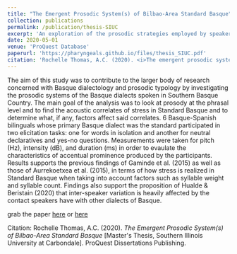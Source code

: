 ```yaml
---
title: "The Emergent Prosodic System(s) of Bilbao-Area Standard Basque"
collection: publications
permalink: /publication/thesis-SIUC
excerpt: 'An exploration of the prosodic strategies employed by speakers of Standard Basque.'
date: 2020-05-01
venue: 'ProQuest Database'
paperurl: 'https://pharyngeals.github.io/files/thesis_SIUC.pdf'
citation: 'Rochelle Thomas, A.C. (2020). <i>The emergent prosodic system(s) of bilbao-area standard basque</i> (Order No. 27833317) \[Master's Thesis, Southern Illinois University at Carbondale]. ProQuest Dissertations Publishing.'
---
```

The aim of this study was to contribute to the larger body of research concerned with Basque dialectology and prosodic typology by investigating the prosodic systems of the Basque dialects spoken in Southern Basque Country. The main goal of the analysis was to look at prosody at the phrasal level and to find the acoustic correlates of stress in Standard Basque and to determine what, if any, factors affect said correlates. 6 Basque-Spanish bilinguals whose primary Basque dialect was the standard participated in two elicitation tasks: one for words in isolation and another for neutral declaratives and yes-no questions. Measurements were taken for pitch (Hz), intensity (dB), and duration (ms) in order to evaulate the characteristics of accentual prominence produced by the participants. Results supports the previous findings of Gaminde et al. (2015) as well as those of Aurrekoetxea et al. (2015), in terms of how stress is realized in Standard Basque when taking into account factors such as syllable weight and syllable count. Findings also support the proposition of Hualde & Beristain (2020) that inter-speaker variation is heavily affected by the contact speakers have with other dialects of Basque.

grab the paper [here](https://pharyngeals.github.io/files/thesis_SIUC.pdf) or [here](https://www.proquest.com/docview/2437344538/9EDEAF79FAAA4257PQ/1?accountid=147023)

Citation: Rochelle Thomas, A.C. (2020). <i>The Emergent Prosodic System(s) of Bilbao-Area Standard Basque</i> \[Master's Thesis, Southern Illinois University at Carbondale]. ProQuest Dissertations Publishing.
